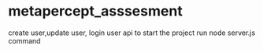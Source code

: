 # metapercept_asssesment
create user,update user, login user api 
to start the project run node server.js command
